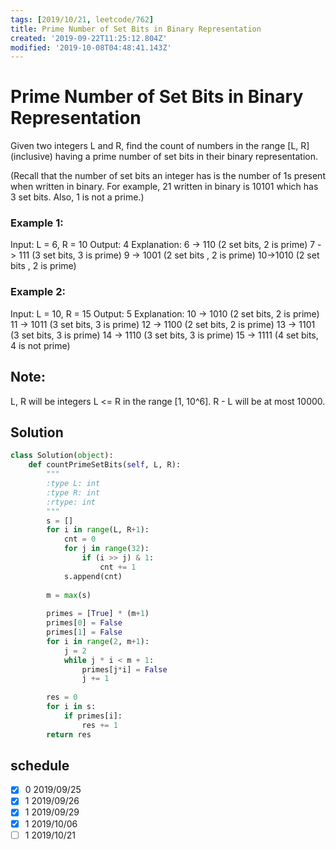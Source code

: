 ```yaml
---
tags: [2019/10/21, leetcode/762]
title: Prime Number of Set Bits in Binary Representation
created: '2019-09-22T11:25:12.804Z'
modified: '2019-10-08T04:48:41.143Z'
---
```


# Prime Number of Set Bits in Binary Representation

Given two integers L and R, find the count of numbers in the range [L, R] (inclusive) having a prime number of set bits in their binary representation.

(Recall that the number of set bits an integer has is the number of 1s present when written in binary. For example, 21 written in binary is 10101 which has 3 set bits. Also, 1 is not a prime.)

### Example 1:

Input: L = 6, R = 10
Output: 4
Explanation:
6 -> 110 (2 set bits, 2 is prime)
7 -> 111 (3 set bits, 3 is prime)
9 -> 1001 (2 set bits , 2 is prime)
10->1010 (2 set bits , 2 is prime)

### Example 2:

Input: L = 10, R = 15
Output: 5
Explanation:
10 -> 1010 (2 set bits, 2 is prime)
11 -> 1011 (3 set bits, 3 is prime)
12 -> 1100 (2 set bits, 2 is prime)
13 -> 1101 (3 set bits, 3 is prime)
14 -> 1110 (3 set bits, 3 is prime)
15 -> 1111 (4 set bits, 4 is not prime)

## Note:

L, R will be integers L <= R in the range [1, 10^6].
R - L will be at most 10000.

## Solution

```python
class Solution(object):
    def countPrimeSetBits(self, L, R):
        """
        :type L: int
        :type R: int
        :rtype: int
        """
        s = []
        for i in range(L, R+1):
            cnt = 0
            for j in range(32):
                if (i >> j) & 1:
                    cnt += 1
            s.append(cnt)
        
        m = max(s)
        
        primes = [True] * (m+1)
        primes[0] = False
        primes[1] = False
        for i in range(2, m+1):
            j = 2
            while j * i < m + 1:
                primes[j*i] = False
                j += 1
        
        res = 0
        for i in s:
            if primes[i]:
                res += 1
        return res
```

## schedule

* [x] 0 2019/09/25
* [x] 1 2019/09/26
* [x] 1 2019/09/29
* [x] 1 2019/10/06
* [ ] 1 2019/10/21
